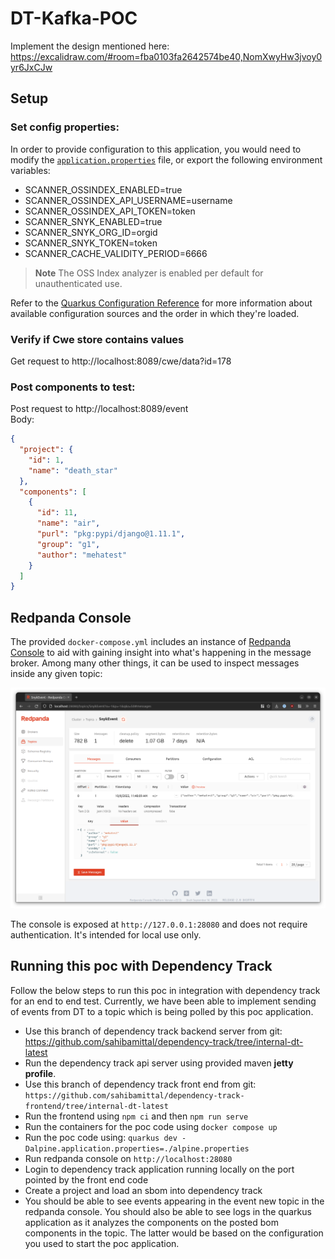 # DT-Kafka-POC

Implement the design mentioned here: https://excalidraw.com/#room=fba0103fa2642574be40,NomXwyHw3jvoy0yr6JxCJw

## Setup

### Set config properties:
 
In order to provide configuration to this application, you would need to modify the 
[`application.properties`](src/main/resources/application.properties) file, or export the following environment variables:

- SCANNER_OSSINDEX_ENABLED=true
- SCANNER_OSSINDEX_API_USERNAME=username
- SCANNER_OSSINDEX_API_TOKEN=token
- SCANNER_SNYK_ENABLED=true
- SCANNER_SNYK_ORG_ID=orgid
- SCANNER_SNYK_TOKEN=token
- SCANNER_CACHE_VALIDITY_PERIOD=6666

> **Note**
> The OSS Index analyzer is enabled per default for unauthenticated use.

Refer to the [Quarkus Configuration Reference](https://quarkus.io/guides/config-reference#configuration-sources) 
for more information about available configuration sources and the order in which they're loaded.

### Verify if Cwe store contains values

Get request to http://localhost:8089/cwe/data?id=178

### Post components to test:

Post request to http://localhost:8089/event  
Body:

```json
{
  "project": {
    "id": 1,
    "name": "death_star"
  },
  "components": [
    {
      "id": 11,
      "name": "air",
      "purl": "pkg:pypi/django@1.11.1",
      "group": "g1",
      "author": "mehatest"
    }
  ]
}
```

## Redpanda Console

The provided `docker-compose.yml` includes an instance of [Redpanda Console](https://github.com/redpanda-data/console)
to aid with gaining insight into what's happening in the message broker. Among many other things, it can be used to
inspect messages inside any given topic:

![Redpanda Console - Messages](.github/images/redpanda-console_messages.png)

The console is exposed at `http://127.0.0.1:28080` and does not require authentication. It's intended for local use only.

## Running this poc with Dependency Track
Follow the below steps to run this poc in integration with dependency track for an end to end test. Currently, we have been able to implement sending of events from DT to a topic which is being polled by this poc application. 
- Use this branch of dependency track backend server from git: https://github.com/sahibamittal/dependency-track/tree/internal-dt-latest
- Run the dependency track api server using provided maven <b>jetty profile</b>.
- Use this branch of dependency track front end from git: `https://github.com/sahibamittal/dependency-track-frontend/tree/internal-dt-latest`
- Run the frontend using `npm ci` and then `npm run serve`
- Run the containers for the poc code using `docker compose up`
- Run the poc code using: `quarkus dev -Dalpine.application.properties=./alpine.properties`
- Run redpanda console on `http://localhost:28080`
- Login to dependency track application running locally on the port pointed by the front end code
- Create a project and load an sbom into dependency track
- You should be able to see events appearing in the event new topic in the redpanda console. You should also be able to see logs in the quarkus application as it analyzes the components on the posted bom components in the topic. The latter would be based on the configuration you used to start the poc application.

